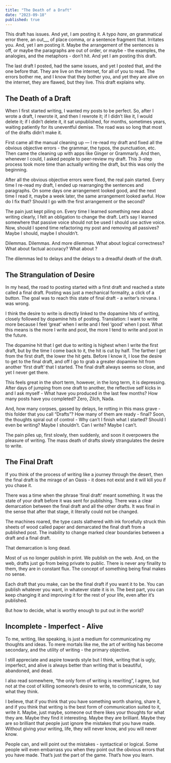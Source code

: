 ```yaml
---
title: "The Death of a Draft"
date: "2023-09-18"
published: true
---
```

This draft has issues. And yet, I am posting it. A typo _hare_, _an_ grammatical error there, an out_,_ of place comma, or a sentence fragment that. Irritates you. And, yet I am posting it. Maybe the arrangement of the sentences is off, or maybe the paragraphs are out of order, or maybe - the examples, the analogies, and the metaphors - don’t hit. And yet I am posting this draft.

The last draft I posted, had the same issues, and yet I posted that, and the one before that. They are live on the internet, for all of you to read. The errors bother me, and I know that they bother you, and yet they are alive on the internet, they are flawed, but they live. This draft explains why.

The Death of a Draft
--------------------

When I first started writing, I wanted my posts to be perfect. So, after I wrote a draft, I rewrote it, and then I rewrote it; if I didn’t like it, I would delete it; if I didn’t delete it, it sat unpublished, for months, sometimes years, waiting patiently for its uneventful demise. The road was so long that most of the drafts didn’t make it.

First came all the manual cleaning up — I re-read my draft and fixed all the obvious objective errors - the grammar, the typos, the punctuation, etc. Then came the cleaning up with apps like Ginger or Grammarly. And then, whenever I could, I asked people to peer-review my draft. This 3-step process took more time than actually writing the draft, but this was only the beginning.

After all the obvious objective errors were fixed, the real pain started. Every time I re-read my draft, I ended up rearranging the sentences and paragraphs. On some days one arrangement looked good, and the next time I read it, maybe a week later, the same arrangement looked awful. How do I fix that? Should I go with the first arrangement or the second?

The pain just kept piling on. Every time I learned something new about writing clearly, I felt an obligation to change the draft. Let’s say I learned somewhere that passive voice should not be used I should use active voice. Now, should I spend time refactoring my post and removing all passives? Maybe I should, maybe I shouldn’t.

Dilemmas. Dilemmas. And more dilemmas. What about logical correctness? What about factual accuracy? What about <pick your poison>?

The dilemmas led to delays and the delays to a dreadful death of the draft.

The Strangulation of Desire
---------------------------

In my head, the road to posting started with a first draft and reached a state called a final draft. Posting was just a mechanical formality, a click of a button. The goal was to reach this state of final draft - a writer’s nirvana. I was wrong.

I think the desire to write is directly linked to the dopamine hits of writing, closely followed by dopamine hits of posting. Translation: I want to write more because I feel ‘great’ when I write and I feel ‘good’ when I post. What this means is the more I write and post, the more I tend to write and post in the future.

The dopamine hit that I get due to writing is highest when I write the first draft, but by the time I come back to it, the hit is cut by half. The farther I get from the first draft, the lower the hit gets. Before I know it, I lose the desire to get to the final draft, and off I go to grab a greater dopamine hit from another ‘first draft’ that I started. The final draft always seems so close, and yet I never get there.

This feels great in the short term, however, in the long term, it is depressing. After days of jumping from one draft to another, the reflective self kicks in and I ask myself - What have you produced in the last few months? How many posts have you completed? Zero, Zilch, Nada.

And, how many corpses, gassed by delays, lie rotting in this mass grave - this folder that you call “Drafts”? How many of them are ready - final? Soon, the thoughts spiral out of control - Why can’t I finish what I started? Should I even be writing? Maybe I shouldn’t. Can I write? Maybe I can’t.

The pain piles up, first slowly, then suddenly, and soon it overpowers the pleasure of writing. The mass death of drafts slowly strangulates the desire to write.

The Final Draft
---------------

If you think of the process of writing like a journey through the desert, then the final draft is the mirage of an Oasis - it does not exist and it will kill you if you chase it.

There was a time when the phrase ‘final draft’ meant something. It was the state of your draft before it was sent for publishing. There was a clear demarcation between the final draft and all the other drafts. It was final in the sense that after that stage, it literally could not be changed.

The machines roared, the type casts slathered with ink forcefully struck thin sheets of wood called paper and demarcated the final draft from a published post. The inability to change marked clear boundaries between a draft and a final draft.

That demarcation is long dead.

Most of us no longer publish in print. We publish on the web. And, on the web, drafts just go from being private to public. There is never any finality to them, they are in constant flux. The concept of something being final makes no sense.

Each draft that you make, can be the final draft if you want it to be. You can publish whatever you want, in whatever state it is in. The best part, you can keep changing it and improving it for the rest of your life, even after it’s published.

But how to decide, what is worthy enough to put out in the world?

Incomplete - Imperfect - Alive
------------------------------

To me, writing, like speaking, is just a medium for communicating my thoughts and ideas. To mere mortals like me, the art of writing has become secondary, and the utility of writing - the primary objective.

I still appreciate and aspire towards style but I think, writing that is ugly, imperfect, and alive is always better than writing that is beautiful, abandoned, and dead.

I also read somewhere, “the only form of writing is rewriting”, I agree, but not at the cost of killing someone’s desire to write, to communicate, to say what they think.

I believe, that if you think that you have something worth sharing, share it, and if you think that writing is the best form of communication suited to it, write it. Maybe, just maybe, someone out there likes your thoughts for what they are. Maybe they find it interesting. Maybe they are brilliant. Maybe they are so brilliant that people just ignore the mistakes that you have made. Without giving your writing, life, they will never know, and you will never know.

People can, and will point out the mistakes - syntactical or logical. Some people will even embarrass you when they point out the obvious errors that you have made. That’s just the part of the game. That’s how you learn.